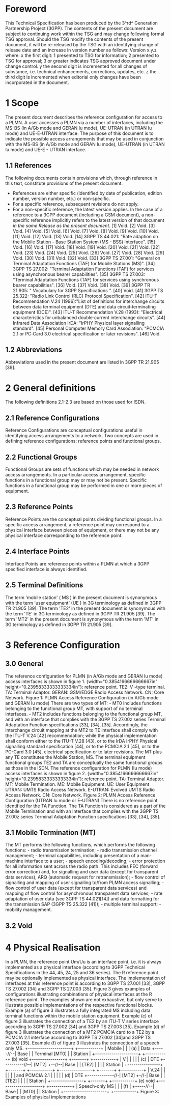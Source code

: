 # Foreword
This Technical Specification has been produced by the 3^rd^ Generation
Partnership Project (3GPP).
The contents of the present document are subject to continuing work within the
TSG and may change following formal TSG approval. Should the TSG modify the
contents of the present document, it will be re-released by the TSG with an
identifying change of release date and an increase in version number as
follows:
Version x.y.z
where:
x the first digit:
1 presented to TSG for information;
2 presented to TSG for approval;
3 or greater indicates TSG approved document under change control.
y the second digit is incremented for all changes of substance, i.e. technical
enhancements, corrections, updates, etc.
z the third digit is incremented when editorial only changes have been
incorporated in the document.
# 1 Scope
The present document describes the reference configuration for access to a
PLMN.
A user accesses a PLMN via a number of interfaces, including the MS-BS (in
A/Gb mode and GERAN Iu mode), UE-UTRAN (in UTRAN Iu mode) and UE-E-UTRAN
interface. The purpose of this document is to indicate the possible access
arrangements that may be used in conjunction with the MS-BS (in A/Gb mode and
GERAN Iu mode), UE-UTRAN (in UTRAN Iu mode) and UE-E - UTRAN interface.
## 1.1 References
The following documents contain provisions which, through reference in this
text, constitute provisions of the present document.
  * References are either specific (identified by date of publication, edition number, version number, etc.) or non‑specific.
  * For a specific reference, subsequent revisions do not apply.
  * For a non-specific reference, the latest version applies. In the case of a reference to a 3GPP document (including a GSM document), a non-specific reference implicitly refers to the latest version of that document _in the same Release as the present document_.
[1] Void.
[2] Void.
[3] Void.
[4] Void.
[5] Void.
[6] Void.
[7] Void.
[8] Void.
[9] Void.
[10] Void.
[11] Void.
[12] Void.
[13] Void.
[14] 3GPP TS 44.021: \"Rate adaption on the Mobile Station - Base Station
System (MS - BSS) interface\".
[15] Void.
[16] Void.
[17] Void.
[18] Void.
[19] Void.
[20] Void.
[21] Void.
[22] Void.
[23] Void.
[24] Void.
[25] Void.
[26] Void.
[27] Void.
[28] Void.
[29] Void.
[30] Void.
[31] Void.
[32] Void.
[33] 3GPP TS 27.001: \"General on Terminal Adaptation Functions (TAF) for
Mobile Stations (MS)\".
[34] 3GPP TS 27.002: \"Terminal Adaptation Functions (TAF) for services using
asynchronous bearer capabilities\".
[35] 3GPP TS 27.003: \"Terminal Adaptation Functions (TAF) for services using
synchronous bearer capabilities\".
[36] Void.
[37] Void.
[38] Void.
[39] 3GPP TR 21.905: \" Vocabulary for 3GPP Specifications \".
[40] Void.
[41] 3GPP TS 25.322: \"Radio Link Control (RLC) Protocol Specification\".
[42] ITU-T Recommendation V.24 (1996):\"List of definitions for interchange
circuits between data terminal equipment (DTE) and data circuit‑terminating
equipment (DCE)\".
[43] ITU‑T Recommendation V.28 (1993): \"Electrical characteristics for
unbalanced double‑current interchange circuits\".
[44] Infrared Data Association IrDA: \"IrPHY Physical layer signalling
standard\".
[45] Personal Computer Memory Card Association: \"PCMCIA 2.1 or PC‑Card 3.0
electrical specification or later revisions\".
[46] Void.
## 1.2 Abbreviations
Abbreviations used in the present document are listed in 3GPP TR 21.905 [39].
# 2 General definitions
The following definitions 2.1-2.3 are based on those used for ISDN.
## 2.1 Reference Configurations
Reference Configurations are conceptual configurations useful in identifying
access arrangements to a network. Two concepts are used in defining reference
configurations:
reference points and functional groups.
## 2.2 Functional Groups
Functional Groups are sets of functions which may be needed in network access
arrangements. In a particular access arrangement, specific functions in a
functional group may or may not be present. Specific functions in a functional
group may be performed in one or more pieces of equipment.
## 2.3 Reference Points
Reference Points are the conceptual points dividing functional groups. In a
specific access arrangement, a reference point may correspond to a physical
interface between pieces of equipment, or there may not be any physical
interface corresponding to the reference point.
## 2.4 Interface Points
Interface Points are reference points within a PLMN at which a 3GPP specified
interface is always identified.
## 2.5 Terminal Definitions
The term \'mobile station\' ( MS ) in the present document is synonymous with
the term \'user equipment\' (UE ) in 3G terminology as defined in 3GPP TR
21.905 [39].
The term \'TE2\' in the present document is synonymous with the term \'TE\' in
3G terminology as defined in 3GPP TR 21.905 [39].
The term \'MT2\' in the present document is synonymous with the term \'MT\' in
3G terminology as defined in 3GPP TR 21.905 [39].
# 3 Reference Configuration
## 3.0 General
The reference configuration for PLMN (in A/Gb mode and GERAN Iu mode) access
interfaces is shown in figure 1.
{width="0.3854166666666667in" height="0.23958333333333334in"}: reference
point.
TE2: V -type terminal.
TA: Terminal Adaptor.
GERAN: GSM/EDGE Radio Access Network.
CN: Core Network.
Figure 1: PLMN Access Reference Configuration (in A/Gb mode and GERAN Iu mode)
There are two types of MT:
\- MT0 includes functions belonging to the functional group MT, with support
of no terminal interfaces.
\- MT2 includes functions belonging to the functional group MT, and with an
interface that complies with the 3GPP TS 27.00z series Terminal Adaptation
Function specifications [33], [34], [35]. Accordingly, the interchange circuit
mapping at the MT2 to TE interface shall comply with the ITU-T V.24 [42]
recommendation; while the physical implementation shall conform either to the
ITU-T V.28 [43], or to the IrDA IrPHY Physical signalling standard
specification [44], or to the PCMCIA 2.1 [45], or to the PC-Card 3.0 [45],
electrical specification or to later revisions.
The MT plus any TE constitutes the Mobile Station, MS.
The terminal equipment functional groups TE2 and TA are conceptually the same
functional groups as those in the ISDN.
The reference configuration for PLMN (Iu mode) access interfaces is shown in
figure 2.
{width="0.3854166666666667in" height="0.23958333333333334in"}: reference
point.
TA: Terminal Adaptor.
MT: Mobile Termination.
ME: Mobile Equipment.
UE: User Equipment
UTRAN: UMTS Radio Access Network.
E-UTRAN: Evolved UMTS Radio Access Network.
CN: Core Network.
Figure 2: PLMN Access Reference Configuration (UTRAN Iu mode or E-UTRAN)
There is no reference point identified for the TA Function. The TA Function is
considered as a part of the Mobile Termination and with an interface that
complies with the 3GPP TS 27.00z series Terminal Adaptation Function
specifications [33], [34], [35].
## 3.1 Mobile Termination (MT)
The MT performs the following functions, which performs the following
functions:
\- radio transmission termination;
\- radio transmission channel management;
\- terminal capabilities, including presentation of a man-machine interface to
a user;
\- speech encoding/decoding;
\- error protection for all information sent across the radio path. This
includes FEC (forward error correction) and, for signalling and user data
(except for transparent data services), ARQ (automatic request for
retransmission);
\- flow control of signalling and mapping of user signalling to/from PLMN
access signalling;
\- flow control of user data (except for transparent data services) and
mapping of flow control for asynchronous transparent data services;
\- rate adaptation of user data (see 3GPP TS 44.021[14]) and data formatting
for the transmission SAP (3GPP TS 25.322 [41]);
\- multiple terminal support;
\- mobility management.
## 3.2 Void
# 4 Physical Realisation
In a PLMN, the reference point Um/Uu is an interface point, i.e. it is always
implemented as a physical interface (according to 3GPP Technical
Specifications in the 44, 45, 24, 25 and 36 series). The R reference point may
be optionally implemented as physical interface. The implementation of
interfaces at this reference point is according to 3GPP TS 27.001 [33], 3GPP
TS 27.002 [34] and 3GPP TS 27.003 [35].
Figure 3 gives examples of configurations illustrating combinations of
physical interfaces at the R reference point. The examples shown are not
exhaustive, but only serve to illustrate possible implementations of the
respective functional blocks.
Example (a) of figure 3 illustrates a fully integrated MS including data
terminal functions within the mobile station equipment.
Example (c) of figure 3 illustrates the connection of a TE2 by an ITU-T V
series interface according to 3GPP TS 27.002 [34] and 3GPP TS 27.003 [35].
Example (d) of figure 3 illustrates the connection of a MT2 PCMCIA card to a
TE2 by a PCMCIA 2.1 interface according to 3GPP TS 27.002 [34]and 3GPP TS
27.003 [35].
Example (f) of figure 3 illustrates the connection of a speech only MS.
+---------------------+ +-----------+
\| Mobile \| \| \|
(a) \| Data +-----//--\| Base \|
\| Terminal [MT0] \| \| Station \|
+---------------------+ +-----------+
(b) void
+----------------+ +-------+ +-----------+
\| V \| \| \| \| \|
(c) \| DTE +----------//--\| [MT2] +--//--\| Base \|
\| [TE2] \| \| \| \| Station \|
+----------------+ +-------+ +-----------+
+----------------+ +-------+ +-----------+
\| V.24 \| \| \| \| \|
\| and PCMCIA 2.1 \| \| \| \| \|
(d) \| DTE +-------------//-\| [MT2] +-//-\| Base \|
\| [TE2] \| \| \| \| Station \|
+----------------+ +-------+ +-----------+
(e) void
+---------------------+ +-----------+
\| Speech-only MS \| \| \|
(f) \| +-----//--\| Base \|
\| [MT0] \| \| Station \|
+---------------------+ +-----------+
Figure 3: Examples of physical implementations
#